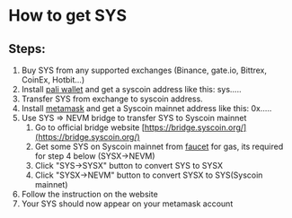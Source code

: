 # How to get SYS

## Steps: 
1. Buy SYS from any supported exchanges (Binance, gate.io, Bittrex, CoinEx, Hotbit...)
2. Install [pali wallet](https://paliwallet.com/) and get a syscoin address like this: sys.....
2. Transfer SYS from exchange to syscoin address.
3. Install [metamask](https://data166.gitbook.io/pennyswap/connect-wallet) and get a Syscoin mainnet address like this: 0x.....
3. Use SYS => NEVM bridge to transfer SYS to Syscoin mainnet
    1. Go to official bridge website [https://bridge.syscoin.org/](https://bridge.syscoin.org/)
    2. Get some SYS on Syscoin mainnet from [faucet](https://faucet.syscoin.org/) for gas, its required for step 4 below (SYSX->NEVM)
    3. Click "SYS->SYSX" button to convert SYS to SYSX
    4. Click "SYSX->NEVM" button to convert SYSX to SYS(Syscoin mainnet)
4. Follow the instruction on the website
5. Your SYS should now appear on your metamask account